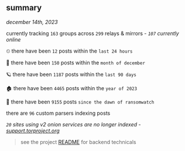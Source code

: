
## summary
_december 14th, 2023_

currently tracking `163` groups across `299` relays & mirrors - _`107` currently online_

⏲ there have been `12` posts within the `last 24 hours`

🦈 there have been `150` posts within the `month of december`

🪐 there have been `1187` posts within the `last 90 days`

🏚 there have been `4465` posts within the `year of 2023`

🦕 there have been `9155` posts `since the dawn of ransomwatch`

there are `96` custom parsers indexing posts

_`20` sites using v2 onion services are no longer indexed - [support.torproject.org](https://support.torproject.org/onionservices/v2-deprecation/)_

> see the project [README](https://github.com/joshhighet/ransomwatch#ransomwatch--) for backend technicals
